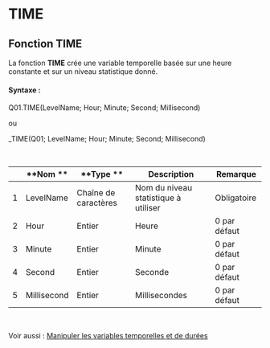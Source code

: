 # TIME

## Fonction TIME

La fonction **TIME** crée une variable temporelle basée sur une heure constante et sur un niveau statistique donné.

#### Syntaxe :&nbsp;

Q01.TIME(LevelName; Hour; Minute; Second; Millisecond)

ou

\_TIME(Q01; LevelName; Hour; Minute; Second; Millisecond)

&nbsp;

| &nbsp; | **Nom ** | **Type ** | **Description** | **Remarque** |
| --- | --- | --- | --- | --- |
| &#49; | LevelName | Chaîne de caractères | Nom du niveau statistique à utiliser | Obligatoire |
| &#50; | Hour | Entier | Heure | &#48; par défaut |
| &#51; | Minute | Entier | Minute | &#48; par défaut |
| &#52; | Second | Entier | Seconde | &#48; par défaut |
| &#53; | Millisecond | Entier | Millisecondes | &#48; par défaut |


&nbsp;

Voir aussi : [Manipuler les variables temporelles et de durées](<Manipulerlesvariablestemporelle1.md>)
